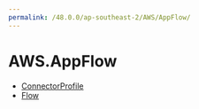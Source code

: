 ```yaml
---
permalink: /48.0.0/ap-southeast-2/AWS/AppFlow/
---
```


# AWS.AppFlow



* [ConnectorProfile](ConnectorProfile.md)
* [Flow](Flow.md)